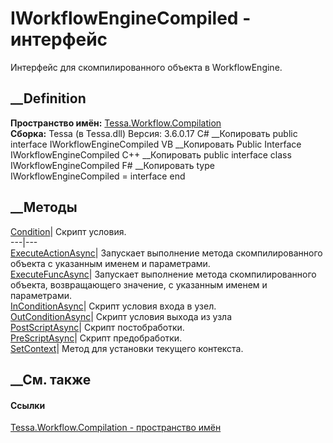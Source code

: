 # IWorkflowEngineCompiled - интерфейс
Интерфейс для скомпилированного объекта в WorkflowEngine.
## __Definition
 **Пространство имён:**
[Tessa.Workflow.Compilation](N_Tessa_Workflow_Compilation.htm)  
 **Сборка:** Tessa (в Tessa.dll) Версия: 3.6.0.17
C# __Копировать
     public interface IWorkflowEngineCompiled
VB __Копировать
     Public Interface IWorkflowEngineCompiled
C++ __Копировать
     public interface class IWorkflowEngineCompiled
F# __Копировать
     type IWorkflowEngineCompiled = interface end
##  __Методы
[Condition](M_Tessa_Workflow_Compilation_IWorkflowEngineCompiled_Condition.htm)|
Скрипт условия.  
---|---  
[ExecuteActionAsync](M_Tessa_Workflow_Compilation_IWorkflowEngineCompiled_ExecuteActionAsync.htm)|
Запускает выполнение метода скомпилированного объекта с указанным именем и
параметрами.  
[ExecuteFuncAsync<T>](M_Tessa_Workflow_Compilation_IWorkflowEngineCompiled_ExecuteFuncAsync__1.htm)|
Запускает выполнение метода скомпилированного объекта, возвращающего значение,
с указанным именем и параметрами.  
[InConditionAsync](M_Tessa_Workflow_Compilation_IWorkflowEngineCompiled_InConditionAsync.htm)|
Скрипт условия входа в узел.  
[OutConditionAsync](M_Tessa_Workflow_Compilation_IWorkflowEngineCompiled_OutConditionAsync.htm)|
Скрипт условия выхода из узла  
[PostScriptAsync](M_Tessa_Workflow_Compilation_IWorkflowEngineCompiled_PostScriptAsync.htm)|
Скрипт постобработки.  
[PreScriptAsync](M_Tessa_Workflow_Compilation_IWorkflowEngineCompiled_PreScriptAsync.htm)|
Скрипт предобработки.  
[SetContext](M_Tessa_Workflow_Compilation_IWorkflowEngineCompiled_SetContext.htm)|
Метод для установки текущего контекста.  
## __См. также
#### Ссылки
[Tessa.Workflow.Compilation - пространство
имён](N_Tessa_Workflow_Compilation.htm)
